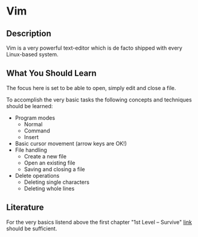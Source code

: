 # Vim

## Description

Vim is a very powerful text-editor which is de facto shipped with every Linux-based system.

## What You Should Learn

The focus here is set to be able to open, simply edit and close a file.

To accomplish the very basic tasks the following concepts and techniques should be learned:

* Program modes
  * Normal
  * Command
  * Insert
* Basic cursor movement (arrow keys are OK!)
* File handling
  * Create a new file
  * Open an existing file
  * Saving and closing a file
* Delete operations
  * Deleting single characters
  * Deleting whole lines

## Literature

For the very basics listend above the first chapter "1st Level – Survive" [link](http://yannesposito.com/Scratch/en/blog/Learn-Vim-Progressively/) should be sufficient.
